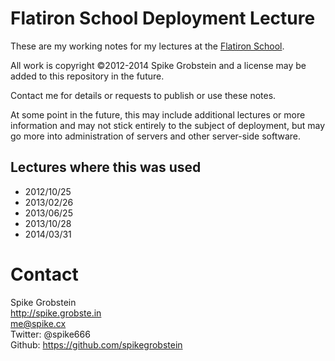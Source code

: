 # Flatiron School Deployment Lecture

These are my working notes for my lectures at the [Flatiron School](http://flatironschool.com).

All work is copyright &copy;2012-2014 Spike Grobstein and a license may be added to this repository in the future.

Contact me for details or requests to publish or use these notes.

At some point in the future, this may include additional lectures or more information and may not stick
entirely to the subject of deployment, but may go more into administration of servers and other server-side
software.

## Lectures where this was used

 * 2012/10/25
 * 2013/02/26
 * 2013/06/25
 * 2013/10/28
 * 2014/03/31

# Contact

Spike Grobstein  
http://spike.grobste.in  
me@spike.cx  
Twitter: @spike666  
Github: https://github.com/spikegrobstein  
